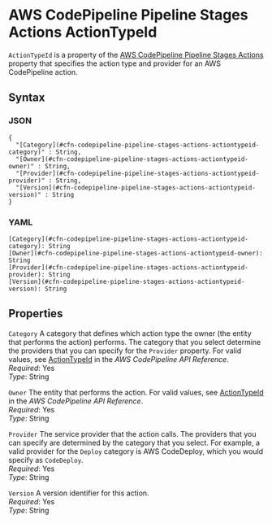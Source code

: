 # AWS CodePipeline Pipeline Stages Actions ActionTypeId<a name="aws-properties-codepipeline-pipeline-stages-actions-actiontypeid"></a>

`ActionTypeId` is a property of the [AWS CodePipeline Pipeline Stages Actions](aws-properties-codepipeline-pipeline-stages-actions.md) property that specifies the action type and provider for an AWS CodePipeline action\.

## Syntax<a name="w4ab1c21c10c75c17c21b5"></a>

### JSON<a name="aws-properties-codepipeline-pipeline-stages-actions-actiontypeid-syntax.json"></a>

```
{
  "[Category](#cfn-codepipeline-pipeline-stages-actions-actiontypeid-category)" : String,
  "[Owner](#cfn-codepipeline-pipeline-stages-actions-actiontypeid-owner)" : String,
  "[Provider](#cfn-codepipeline-pipeline-stages-actions-actiontypeid-provider)" : String,
  "[Version](#cfn-codepipeline-pipeline-stages-actions-actiontypeid-version)" : String
}
```

### YAML<a name="aws-properties-codepipeline-pipeline-stages-actions-actiontypeid-syntax.yaml"></a>

```
[Category](#cfn-codepipeline-pipeline-stages-actions-actiontypeid-category): String
[Owner](#cfn-codepipeline-pipeline-stages-actions-actiontypeid-owner): String
[Provider](#cfn-codepipeline-pipeline-stages-actions-actiontypeid-provider): String
[Version](#cfn-codepipeline-pipeline-stages-actions-actiontypeid-version): String
```

## Properties<a name="w4ab1c21c10c75c17c21b7"></a>

`Category`  <a name="cfn-codepipeline-pipeline-stages-actions-actiontypeid-category"></a>
A category that defines which action type the owner \(the entity that performs the action\) performs\. The category that you select determine the providers that you can specify for the `Provider` property\. For valid values, see [ActionTypeId](https://docs.aws.amazon.com/codepipeline/latest/APIReference/API_ActionTypeId.html) in the *AWS CodePipeline API Reference*\.  
*Required*: Yes  
*Type*: String

`Owner`  <a name="cfn-codepipeline-pipeline-stages-actions-actiontypeid-owner"></a>
The entity that performs the action\. For valid values, see [ActionTypeId](https://docs.aws.amazon.com/codepipeline/latest/APIReference/API_ActionTypeId.html) in the *AWS CodePipeline API Reference*\.  
*Required*: Yes  
*Type*: String

`Provider`  <a name="cfn-codepipeline-pipeline-stages-actions-actiontypeid-provider"></a>
The service provider that the action calls\. The providers that you can specify are determined by the category that you select\. For example, a valid provider for the `Deploy` category is AWS CodeDeploy, which you would specify as `CodeDeploy`\.  
*Required*: Yes  
*Type*: String

`Version`  <a name="cfn-codepipeline-pipeline-stages-actions-actiontypeid-version"></a>
A version identifier for this action\.  
*Required*: Yes  
*Type*: String